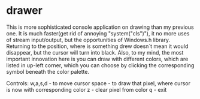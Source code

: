 # drawer
This is more sophisticated console application on drawing than my previous one. It is much faster(get rid of annoying "system("cls")"),
it no more uses of stream input/output, but the opportunities of Windows.h library. Returning to the position, where is something drew
doesn`t mean it would disappear, but the cursor will turn into black. Also, to my mind, the most important innovation here is you can draw
with different colors, which are listed in up-left corner, which you can choose by clicking the corresponding symbol beneath the color 
palette.

Controls:
 w,a,s,d - to move cursor
 space - to draw that pixel, where cursor is now with corresponding color
 z - clear pixel from color
 q - exit
